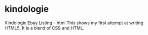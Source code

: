 # kindologie
Kindologie Ebay Listing - html
This shows my first attempt at writing HTML5. It is a blend of CSS and HTML.
